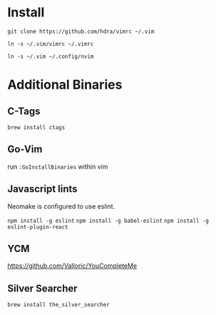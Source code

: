 # Install
```
git clone https://github.com/hdra/vimrc ~/.vim

ln -s ~/.vim/vimrc ~/.vimrc

ln -s ~/.vim ~/.config/nvim
```


# Additional Binaries

## C-Tags

`brew install ctags`

## Go-Vim

run `:GoInstallBinaries` within vim


## Javascript lints
Neomake is configured to use eslint.

`npm install -g eslint`
`npm install -g babel-eslint`
`npm install -g eslint-plugin-react`

## YCM

https://github.com/Valloric/YouCompleteMe

## Silver Searcher

`brew install the_silver_searcher`
